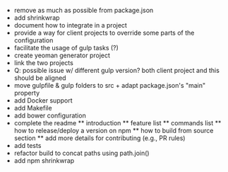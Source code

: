 * remove as much as possible from package.json
* add shrinkwrap
* document how to integrate in a project
* provide a way for client projects to override some parts of the configuration
* facilitate the usage of gulp tasks (?)
* create yeoman generator project
* link the two projects
* Q: possible issue w/ different gulp version? both client project and this should be aligned
* move gulpfile & gulp folders to src + adapt package.json's "main" property
* add Docker support
* add Makefile
* add bower configuration
* complete the readme
** introduction
** feature list
** commands list
** how to release/deploy a version on npm
** how to build from source section
** add more details for contributing (e.g., PR rules)
* add tests
* refactor build to concat paths using  path.join()
* add npm shrinkwrap
